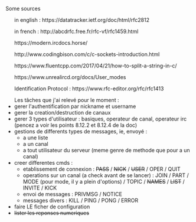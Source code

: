 <p>Some sources
	<ul>in english : https://datatracker.ietf.org/doc/html/rfc2812</ul>
	<ul>in french : http://abcdrfc.free.fr/rfc-vf/rfc1459.html</ul>
	<ul> https://modern.ircdocs.horse/</ul>
	<ul>http://www.codingbison.com/c/c-sockets-introduction.html</ul>
	<ul>https://www.fluentcpp.com/2017/04/21/how-to-split-a-string-in-c/</ul>
	<ul>https://www.unrealircd.org/docs/User_modes</ul>
	<ul>Identification Protocol : https://www.rfc-editor.org/rfc/rfc1413</ul>
</p>
<p><!-- Mon travail-->
<!-- <ul> mon so.notion avec un debrousaillage (j'ai besoin de vos mail pour vous inviter) https://www.notion.so/RFC-1459-Franc-ais-3d787c459ef14c849fa3ece854073952</ul> -->
<ul> Les tâches que j'ai relevé pour le moment :
	<li>gerer l'authentification par nickname et username</li>
	<li>gerer la creation/destruction de canaux</li>
	<li>gerer 3 types d'utilisateur : basiques, operateur de canal, operateur irc (pencez a voir les points 8.12.2 et 8.12.4 de la doc)</li>
	<li>gestions de differents types de messages, ie, envoyé :
		<ul>
			<li>a une liste</li>
			<li>a un canal</li>
			<li>a tout utilisateur du serveur (meme genre de methode que pour a un canal)</li>
		</ul>
	</li>
	<li>creer differentes cmds :
		<ul>
			<li>etablissement de connexion :
				<strike>PASS</strike> / 
				<strike>NICK</strike> / 
				<strike>USER</strike> / 
				OPER / 
				QUIT
			</li>
			<li>operations sur un canal (a check avant de se lancer) : 
				JOIN / 
				PART / 
				MODE (pour mode, il y a plein d'options) / 
				TOPIC / 
				<strike>NAMES</strike> / 
				<strike>LIST</strike> / 
				INVITE / 
				KICK
			</li>
			<!-- <li>Requetes et cmd serveur : VERSION / STATS / TIME / iNVITE / ADMIN (penser a voir 8.12.4 de la doc) / INFO</li> -->
			<li>envoi de messages : 
				PRIVMSG / 
				NOTICE
			</li>
			<!-- <li>Requete basee sur les utilisateurs : WHO / WHOIS / WHOWAS</li> -->
			<li>messages divers : 
				KILL / 
				PING / 
				PONG / 
				ERROR 
			</li>
			<!-- <li>messages optionnels : AWAY / REHASH / RESTART / SUMMON (? la je suis pas sure) / USERS / WALLOPS / USERHOST / ISON</li> -->
		</ul>
	</li>
	<li>faire LE ficher de configuration</li>
	<li><strike>lister les reponses numeriques</strike></li>
</ul>
</p>